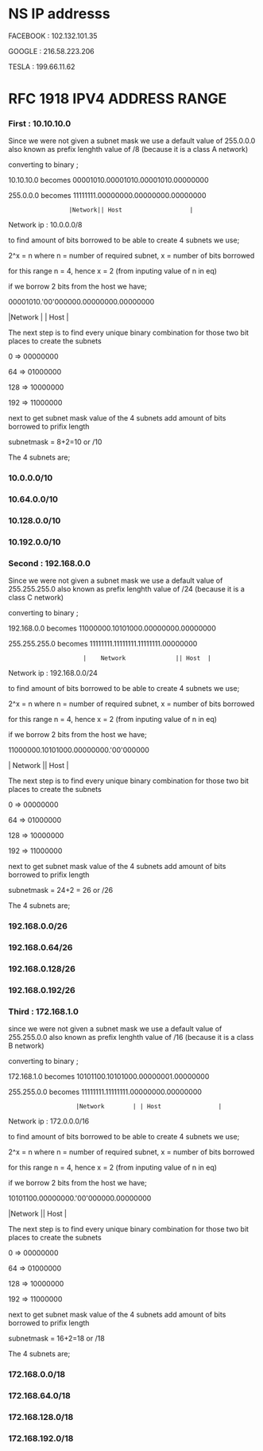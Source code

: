 # NS IP addresss 

  FACEBOOK : 102.132.101.35

  GOOGLE :   216.58.223.206 

  TESLA :    199.66.11.62


# RFC 1918 IPV4 ADDRESS RANGE

### First : 10.10.10.0

Since we were not given a subnet mask we use a default value of 255.0.0.0 also known as prefix lenghth value of /8 (because it is
a class A network)

converting to binary ;

10.10.10.0  becomes  00001010.00001010.00001010.00000000

255.0.0.0   becomes  11111111.00000000.00000000.00000000

		             |Network|| Host                   |

Network ip : 10.0.0.0/8

to find amount of bits borrowed to be able to create 4 subnets we use;

2^x = n where n = number of required subnet, x = number of bits borrowed

for this range n = 4, hence x = 2 (from inputing value of n in eq)

if we borrow 2 bits from the host we have;

00001010.'00'000000.00000000.00000000

|Network    | | Host                 |

The next step is to find every unique binary combination for those two bit places to
create the subnets

0 => 00000000

64 => 01000000

128 => 10000000

192 => 11000000

next to get subnet mask value of the 4 subnets add amount of bits 
borrowed to prifix length 

subnetmask = 8+2=10 or /10
 

The 4 subnets are;

### 10.0.0.0/10

### 10.64.0.0/10

### 10.128.0.0/10

### 10.192.0.0/10


### Second : 192.168.0.0

Since we were not given a subnet mask we use a default value of 255.255.255.0 also known
as prefix lenghth value of /24 (because it is
a class C network)

converting to binary ;

192.168.0.0  becomes     11000000.10101000.00000000.00000000

255.255.255.0   becomes  11111111.11111111.11111111.00000000

		                 |    Network              || Host  |

Network ip :  192.168.0.0/24

to find amount of bits borrowed to be able to create 4 subnets we use;

2^x = n where n = number of required subnet, x = number of bits borrowed

for this range n = 4, hence x = 2 (from inputing value of n in eq)

if we borrow 2 bits from the host we have;

11000000.10101000.00000000.'00'000000

|     Network                 || Host                 |

The next step is to find every unique binary combination for those two bit places to
create the subnets

0 => 00000000

64 => 01000000

128 => 10000000

192 => 11000000

next to get subnet mask value of the 4 subnets add amount of bits 
borrowed to prifix length 

subnetmask = 24+2 = 26 or /26
 

The 4 subnets are;

### 192.168.0.0/26

### 192.168.0.64/26

### 192.168.0.128/26

### 192.168.0.192/26



### Third : 172.168.1.0

since we were not given a subnet mask we use a default value of 255.255.0.0 also known
as prefix lenghth value of /16 (because it is
a class B network)

converting to binary ;

172.168.1.0  becomes   10101100.10101000.00000001.00000000

255.255.0.0   becomes  11111111.11111111.00000000.00000000

		               |Network        | | Host                |

Network ip :  172.0.0.0/16

to find amount of bits borrowed to be able to create 4 subnets we use;

2^x = n where n = number of required subnet, x = number of bits borrowed

for this range n = 4, hence x = 2 (from inputing value of n in eq)

if we borrow 2 bits from the host we have;

10101100.00000000.'00'000000.00000000

|Network             || Host                 |

The next step is to find every unique binary combination for those two bit places to
create the subnets

0 => 00000000

64 => 01000000

128 => 10000000

192 => 11000000

next to get subnet mask value of the 4 subnets add amount of bits 
borrowed to prifix length 

subnetmask = 16+2=18 or /18
 

The 4 subnets are;

### 172.168.0.0/18

### 172.168.64.0/18

### 172.168.128.0/18

### 172.168.192.0/18



        


